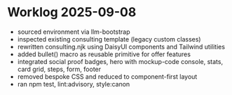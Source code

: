 # Worklog 2025-09-08
- sourced environment via llm-bootstrap
- inspected existing consulting template (legacy custom classes)
- rewritten consulting.njk using DaisyUI components and Tailwind utilities
- added bullet() macro as reusable primitive for offer features
- integrated social proof badges, hero with mockup-code console, stats, card grid, steps, form, footer
- removed bespoke CSS and reduced to component-first layout
- ran npm test, lint:advisory, style:canon
